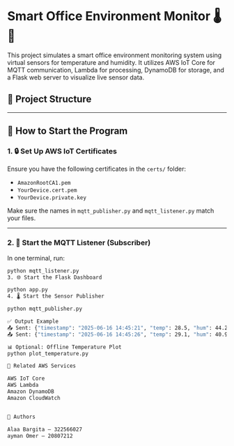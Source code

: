 # Smart Office Environment Monitor 🌡️💨

This project simulates a smart office environment monitoring system using virtual sensors for temperature and humidity. It utilizes AWS IoT Core for MQTT communication, Lambda for processing, DynamoDB for storage, and a Flask web server to visualize live sensor data.

## 📁 Project Structure


---

## 🚀 How to Start the Program

### 1. 🔒 Set Up AWS IoT Certificates
Ensure you have the following certificates in the `certs/` folder:
- `AmazonRootCA1.pem`
- `YourDevice.cert.pem`
- `YourDevice.private.key`

Make sure the names in `mqtt_publisher.py` and `mqtt_listener.py` match your files.

---

### 2. 📡 Start the MQTT Listener (Subscriber)

In one terminal, run:
```bash
python mqtt_listener.py
3. 🌐 Start the Flask Dashboard

python app.py
4. 🌡️ Start the Sensor Publisher

python mqtt_publisher.py

✅ Output Example
📤 Sent: {"timestamp": "2025-06-16 14:45:21", "temp": 28.5, "hum": 44.2}
📤 Sent: {"timestamp": "2025-06-16 14:45:26", "temp": 29.1, "hum": 40.9}

📊 Optional: Offline Temperature Plot
python plot_temperature.py

📎 Related AWS Services

AWS IoT Core
AWS Lambda
Amazon DynamoDB
Amazon CloudWatch


🧠 Authors

Alaa Bargita – 322566027
ayman Omer – 20807212


